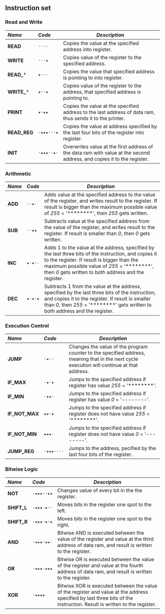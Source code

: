 Instruction set
---------------

### Read and Write
 _Name_        | _Code_ | _Description_
:------------- |:--------| ---------------------------------------------------
**READ**       | `····`     | Copies the value at the specified address into register.
**WRITE**      | `···✷`    | Copies value of the register to the specified address.
**READ_***     | `✷···`    | Copies the value that specified address is pointing to into register.
**WRITE_***    | `✷··✷`   | Copies value of the register to the address, that specified address is pointing to.
**PRINT**      | `✷·✷✷`  | Copies the value at the specified address to the last address of data ram, thus sends it to the printer.
**READ_REG**   | `·✷✷✷···✷` | Copies the value at address specified by the last four bits of the register into register.
**INIT**       | `·✷✷✷··✷·` | Overwrites value at the first address of the data ram with value at the second address, and copies it to the register.

### Arithmetic
 _Name_        | _Code_ | _Description_
:------------- |:--------| ---------------------------------------------------
**ADD**        | `··✷·`    | Adds value at the specified address to the value of the register, and writes result to the register. If result is bigger than the maximum possible value of _255_ = '********', then _255_ gets written.
**SUB**        | `··✷✷`   | Subtracts value at the specified address from the value of the register, and writes result to the register. If result is smaller than _0_, then _0_ gets written.
**INC**        | `✷·✷··`  | Adds 1 to the value at the address, specified by the last three bits of the instruction, and copies it to the register. If result is bigger than the maximum possible value of _255_ = '********', then _0_ gets written to both address and the register.
**DEC**        | `✷·✷·✷` | Subtracts 1 from the value at the address, specified by the last three bits of the instruction, and copies it to the register. If result is smaller than _0_, then _255_ = '********' gets written to both address and the register.

### Execution Control
 _Name_        | _Code_ | _Description_
:------------- |:--------| ---------------------------------------------------
**JUMP**       | `·✷··`    | Changes the value of the program counter to the specified address, meaning that in the next cycle execution will continue at that address.
**IF_MAX**     | `·✷·✷`   | Jumps to the specified address if register has value _255_ = '********'.
**IF_MIN**     | `·✷✷·`   | Jumps to the specified address if register has value _0_ = '--------'.
**IF_NOT_MAX** | `✷✷·✷`   | Jumps to the specified address if register does not have value _255_ = '********'.
**IF_NOT_MIN** | `✷✷✷·`  | Jumps to the specified address if register does not have value _0_ = '--------'.
**JUMP_REG**   | `·✷✷✷····` | Jumps to the address, pecified by the last four bits of the register.

### Bitwise Logic
 _Name_        |  _Code_     | _Description_
:------------- |:-------------| ---------------------------------------------------
**NOT**        | `·✷✷✷··✷✷`  | Changes value of every bit in the the register.
**SHIFT_L**    | `·✷✷✷·✷··`   | Moves bits in the register one spot to the left.
**SHIFT_R**    | `·✷✷✷·✷·✷` | Moves bits in the register one spot to the right.
**AND**        | `·✷✷✷·✷✷·`  | Bitwise AND is executed between the value of the register and value at the third address of data ram, and result is written to the register.
**OR**         | `·✷✷✷·✷✷✷` | Bitwise OR is executed between the value of the register and value at the fourth address of data ram, and result is written to the register.
**XOR**        | `·✷✷✷✷` | Bitwise XOR is executed between the value of the register and value at the address  specified by last three bits of the instruction. Result is written to the register.
